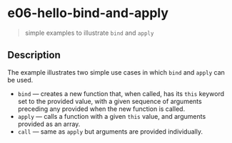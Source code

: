 # e06-hello-bind-and-apply
> simple examples to illustrate `bind` and `apply`

## Description
The example illustrates two simple use cases in which `bind` and `apply` can be used.

+ `bind` &mdash; creates a new function that, when called, has its `this` keyword set to the provided value, with a given sequence of arguments preceding any provided when the new function is called.
+ `apply` &mdash; calls a function with a given `this` value, and arguments provided as an array.
+ `call` &mdash; same as `apply` but arguments are provided individually.


